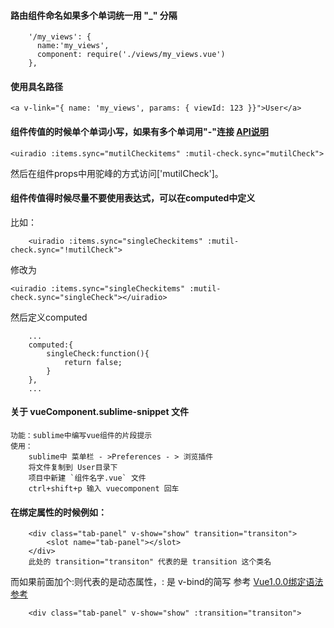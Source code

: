 #### 路由组件命名如果多个单词统一用 "_" 分隔

```
    '/my_views': {
      name:'my_views',
      component: require('./views/my_views.vue')
    },
```

#### 使用具名路径

```
<a v-link="{ name: 'my_views', params: { viewId: 123 }}">User</a>
```

#### 组件传值的时候单个单词小写，如果有多个单词用"-"连接 [API说明](http://rc.vuejs.org/guide/components.html#camelCase_vs-_kebab-case)

```
<uiradio :items.sync="mutilCheckitems" :mutil-check.sync="mutilCheck">

```
然后在组件props中用驼峰的方式访问['mutilCheck']。

#### 组件传值得时候尽量不要使用表达式，可以在computed中定义
比如：

```
	<uiradio :items.sync="singleCheckitems" :mutil-check.sync="!mutilCheck">
```
修改为
```
<uiradio :items.sync="singleCheckitems" :mutil-check.sync="singleCheck"></uiradio>
```
然后定义computed

```
	...
	computed:{
		singleCheck:function(){
			return false;
		}
	},
	...
```


#### 关于 vueComponent.sublime-snippet 文件
```
功能：sublime中编写vue组件的片段提示
使用：
	sublime中 菜单栏 - >Preferences - > 浏览插件
	将文件复制到 User目录下
	项目中新建 `组件名字.vue` 文件
	ctrl+shift+p 输入 vuecomponent 回车
```



#### 在绑定属性的时候例如：
```	
	<div class="tab-panel" v-show="show" transition="transiton">
		<slot name="tab-panel"></slot>
	</div>
	此处的 transition="transiton" 代表的是 transition 这个类名
```
而如果前面加个:则代表的是动态属性，: 是 v-bind的简写 参考 [Vue1.0.0绑定语法参考](https://github.com/vuejs/vue/issues/1325)

```
	<div class="tab-panel" v-show="show" :transition="transiton">
```

